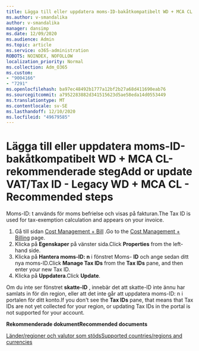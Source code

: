 ```yaml
---
title: Lägga till eller uppdatera moms-ID-bakåtkompatibelt WD + MCA CL _ rekommenderade steg
ms.author: v-smandalika
author: v-smandalika
manager: dansimp
ms.date: 12/09/2020
ms.audience: Admin
ms.topic: article
ms.service: o365-administration
ROBOTS: NOINDEX, NOFOLLOW
localization_priority: Normal
ms.collection: Adm_O365
ms.custom:
- "9004166"
- "7291"
ms.openlocfilehash: ba97ec48492b1777a12bf2b27a68d411690eab76
ms.sourcegitcommit: a7952283882d341515623d5ae58eda14d0553449
ms.translationtype: MT
ms.contentlocale: sv-SE
ms.lasthandoff: 12/10/2020
ms.locfileid: "49679585"
---
```

# <a name="add-or-update-vattax-id---legacy-wd--mca-cl---recommended-steps"></a><span data-ttu-id="d27df-102">Lägga till eller uppdatera moms-ID-bakåtkompatibelt WD + MCA CL-rekommenderade steg</span><span class="sxs-lookup"><span data-stu-id="d27df-102">Add or update VAT/Tax ID - Legacy WD + MCA CL - Recommended steps</span></span>

<span data-ttu-id="d27df-103">Moms-ID: t används för moms befrielse och visas på fakturan.</span><span class="sxs-lookup"><span data-stu-id="d27df-103">The Tax ID is used for tax-exemption calculation and appears on your invoice.</span></span>

1. <span data-ttu-id="d27df-104">Gå till sidan [Cost Management + Bill](https://ms.portal.azure.com/#blade/Microsoft_Azure_GTM/ModernBillingMenuBlade/Overview) .</span><span class="sxs-lookup"><span data-stu-id="d27df-104">Go to the [Cost Management + Billing](https://ms.portal.azure.com/#blade/Microsoft_Azure_GTM/ModernBillingMenuBlade/Overview) page.</span></span> 
2. <span data-ttu-id="d27df-105">Klicka på **Egenskaper** på vänster sida.</span><span class="sxs-lookup"><span data-stu-id="d27df-105">Click **Properties** from the left-hand side.</span></span> 
3. <span data-ttu-id="d27df-106">Klicka på **Hantera moms-ID: n** i fönstret Moms- **ID** och ange sedan ditt nya moms-ID.</span><span class="sxs-lookup"><span data-stu-id="d27df-106">Click **Manage Tax IDs** from the **Tax IDs** pane, and then enter your new Tax ID.</span></span>
4. <span data-ttu-id="d27df-107">Klicka på **Uppdatera**.</span><span class="sxs-lookup"><span data-stu-id="d27df-107">Click **Update**.</span></span> 

<span data-ttu-id="d27df-108">Om du inte ser fönstret **skatte-ID** , innebär det att skatte-ID inte ännu har samlats in för din region, eller att det inte går att uppdatera moms-ID: n i portalen för ditt konto.</span><span class="sxs-lookup"><span data-stu-id="d27df-108">If you don't see the **Tax IDs** pane, that means that Tax IDs are not yet collected for your region, or updating Tax IDs in the portal is not supported for your account.</span></span>

<span data-ttu-id="d27df-109">**Rekommenderade dokument**</span><span class="sxs-lookup"><span data-stu-id="d27df-109">**Recommended documents**</span></span>

[<span data-ttu-id="d27df-110">Länder/regioner och valutor som stöds</span><span class="sxs-lookup"><span data-stu-id="d27df-110">Supported countries/regions and currencies</span></span>](https://azure.microsoft.com/pricing/faq/)

